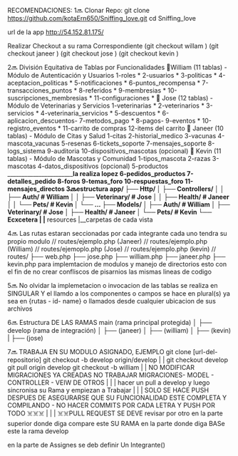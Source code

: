 RECOMENDACIONES:
1🔜
Clonar Repo:
git clone https://github.com/kotaErn650/Sniffing_love.git
cd Sniffing_love

url de la app http://54.152.81.175/

Realizar Checkout a su rama Correspondiente 
(git checkout willam )
(git checkout janeer )
(git checkout jose )
(git checkout kevin )

2🔜 División Equitativa de Tablas por Funcionalidades
        🥸William (11 tablas) - Módulo de Autenticación y Usuarios
        1-roles *
        2-usuarios *
        3-politicas *
        4-aceptacion_politicas *
        5-notificaciones *
        6-puntos_recompensa *
        7-transacciones_puntos *
        8-referidos *
        9-membresias *
        10-suscripciones_membresias *
        11-configuraciones *
        🥸
        Jose (12 tablas) - Módulo de Veterinarias y Servicios
        1-veterinarias  *
        2-veterinarios  *
        3-servicios     *
        4-veterinaria_servicios *
        5-descuentos    *
        6-aplicacion_descuentos-
        7-metodos_pago  *
        8-pagos-
        9-eventos       *
        10-registro_eventos     *
        11-carrito de compras 
        12-items del carrito
        🥸
        Janeer (10 tablas) - Módulo de Citas y Salud
        1-citas
        2-historial_medico
        3-vacunas
        4-mascota_vacunas
        5-resenas
        6-tickets_soporte
        7-mensajes_soporte
        8-logs_sistema
        9-auditoria
        10-dispositivos_mascotas (opcional)
        🥸
        Kevin (11 tablas) - Módulo de Mascotas y Comunidad
        1-tipos_mascota
        2-razas
        3-mascotas
        4-datos_dispositivos (opcional)
        5-productos  _________________________la realiza lopez 
        6-pedidos_productos
        7-detalles_pedido
        8-foros
        9-temas_foro
        10-respuestas_foro
        11-mensajes_directos
3🔜estructura
app/
├── Http/
│   ├── Controllers/
│   │   ├── Auth/         # William
│   │   ├── Veterinary/   # Jose
│   │   ├── Health/       # Janeer
│   │   └── Pets/         # Kevin
│   └── ...
├── Models/
│   ├── Auth/             # William
│   ├── Veterinary/       # Jose
│   ├── Health/           # Janeer
│   └── Pets/             # Kevin
└── Ecxcetera
|
|__ resources
            |__carpetas de cada vista


4🔜
Las rutas estaran seccionadas por cada integrante cada uno tendra su propio modulo
// routes/ejemplo.php (Janeer)
// routes/ejemplo.php (William)
// routes/ejemoplo.php (Jose)
// routes/ejemplo.php (kevin)
//
routes/
├── web.php
├── jose.php
├── william.php
├── janeer.php
├── kevin.php
para implemtacion de modulos y manejo de directorios
esto con el fin de no crear confliscos de pisarnios las mismas lineas de codigo



5🔜
No olvidar la implemetacion o invocacion de las tablas se realiza en SINGULAR Y
el llamdo a los componentes o campos se hace en plural(s) ya sea en {rutas - id- name}
o llamados desde cualquier ubicacion de sus archivos

6🔜 
Estructura DE LAS RAMAS
main (rama principal protegida)
│
├── develop (rama de integración)
│
├── (janeer)
│
├── (william)
│
├── (kevin)
|
├── (jose)

7🔜
TRABAJA EN SU MODULO ASIGNADO, 
EJEMPLO
git clone [url-del-repositorio]
git checkout -b develop origin/develop
|
|
git checkout develop
git pull origin develop
git checkout -b william
|
|
NO MODIFICAR MIGRACIONES YA CREADAS
NO TRABAJAR MIGRACIONES- MODEL - CONTROLLER - VEIW DE OTROS
|
|
|
hacer un pull a develop y luego sincronisa su Rama y empiezan a Trabajar
|
|
|
SOLO SE HACE PUSH DESPUES DE ASEGURARSE QUE SU FUNCIONALIDAD ESTE COMPLETA Y COMPILANDO - NO HACER COMMITS POR CADA LETRA Y PUSH POR TODO ☠️☠️☠️
|
|
|
☠️☠️PULL REQUEST
SE DEVE revisar por otro
en la parte superior donde diga compare este SU RAMA
en la parte donde diga BASe este la rama develop

en la parte de Assignes se deb definir Un Integrante()
